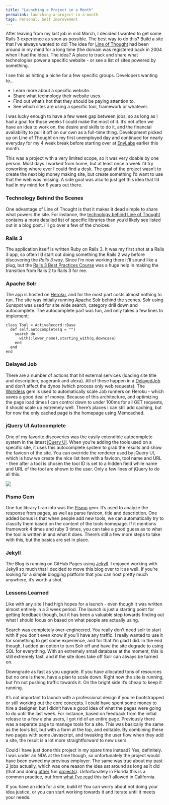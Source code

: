 ```yaml
---
title: "Launching a Project in a Month"
permalink: launching-a-project-in-a-month
tags: Personal, Self Improvement
---
```


After leaving from my last job in mid March, I decided I wanted to get some Rails 3 experience as soon as possible. The best way to do this? Build a site that I’ve always wanted to do! The idea for [Line of Thought](http://lineofthought.com/) had been around in my mind for a long time (the domain was registered back in 2004 when I had the idea). The idea? A place to track and share what technologies power a specific website - or see a list of sites powered by something.

I see this as hitting a niche for a few specific groups. Developers wanting to…

-   Learn more about a specific website.
-   Share what technology their website uses.
-   Find out what’s hot that they should be paying attention to.
-   See which sites are using a specific tool, framework or whatever.

I was lucky enough to have a few week gap between jobs, so as long as I had a goal for those weeks I could make the most of it. It’s not often we have an idea to work on, the desire and skills to do it, and the financial availability to pull it off on our own as a full-time thing. Development picked up on Line of Thought on my first unemployed day and continued for nearly everyday for my 4 week break before starting over at [EnyLabs](http://envylabs.com/) earlier this month.

This was a project with a very limited scope, so it was very doable by one person. Most days I worked from home, but at least once a week I’d try coworking where ever I could find a desk. The goal of the project wasn’t to create the next big money making site, but create something I’d want to use that the web was missing. A side goal was also to just get this idea that I’d had in my mind for 6 years out there.

### Technology Behind the Scenes

One advantage of Line of Thought is that it makes it dead simple to share what powers the site. For instance, the [technology behind Line of Thought](http://lineofthought.com/sites/lineofthought) contains a more detailed list of specific libraries than you’d likely see listed out in a blog post. I’ll go over a few of the choices.

### Rails 3

The application itself is written Ruby on Rails 3. It was my first shot at a Rails 3 app, so often I’d start out doing something the Rails 2 way before discovering the *Rails 3 way*. Since I’m now working there it’ll sound like a plug, but the [Rails 3 Best Practices Course](http://www.codeschool.com/courses/rails-best-practices) was a huge help in making the transition from Rails 2 to Rails 3 for me.

### Apache Solr

The app is hosted on [Heroku](http://lineofthought.com/tools/heroku), and for the most part costs almost nothing to run. The site was initially running [Apache Solr](http://lineofthought.com/tools/apache-solr) behind the scenes. Solr using Sunspot was used for site wide search, category drill down and autocomplete. The autocomplete part was fun, and only takes a few lines to implement:

```
class Tool < ActiveRecord::Base
  def self.autocomplete(q = "")
    search do
      with(:lower_name).starting_with(q.downcase)
    end
  end
end
```

### Delayed Job

There are a number of actions that hit external services (loading site title and description, pagerank and alexa). All of these happen in a [DelayedJob](http://lineofthought.com/tools/delayedjob) and don’t affect the dynos (which process only web requests). The [Workless](https://github.com/lostboy/workless) gem is used to automatically scale Job runners on Heroku - which saves a good deal of money. Because of this architecture, and optimizing the page load times I can control down to under 100ms for all GET requests, it should scale up extremely well. There’s places I can still add caching, but for now the only cached page is the homepage using Memcached.

### jQuery UI Autocomplete

One of my favorite discoveries was the easily extendible autocomplete system in the latest [jQuery UI](http://jqueryui.com/demos/autocomplete/). When you’re adding the tools used on a specific site, it uses this autocomplete system to grab the results and show the favicon of the site. You can override the renderer used by jQuery UI, which is how we create the nice list item with a favicon, tool name and URL - then after a tool is chosen the tool ID is set to a hidden field while name and URL of the tool are shown to the user. Only a few lines of jQuery to do all this.

![]({{site.url}}/media/screenshots/lineofthought-autocomplete.png)

### Pismo Gem

One fun library I ran into was the [Pismo](https://github.com/peterc/pismo) gem. It’s used to analyze the response from pages, as well as parse favicon, title and description. One added bonus is that when people add new tools, we can automatically try to classify them based on the content of the tools homepage. If it mentions framework 4 times and ruby 3 times, you can take a good guess as to what the tool is written in and what it does. There’s still a few more steps to take with this, but the basics are set in place.

### Jekyll

The Blog is running on GitHub Pages using [Jekyll](https://github.com/mojombo/jekyll). I enjoyed working with Jekyll so much that I decided to move this blog over to it as well. If you’re looking for a simple blogging platform that you can host pretty much anywhere, it’s worth a shot.

### Lessons Learned

Like with any site I had high hopes for a launch - even though it was written almost entirely in a 3 week period. The launch is just a starting point for getting feedback though, but it has been a valuable step towards finding out what I should focus on based on what people are actually using.

Search was completely over-engineered. You really don’t need solr to start with if you don’t even know if you’ll have any traffic. I really wanted to use it for something to get some experience, and for that I’m glad I did. In the end though, I added an option to turn Solr off and have the site degrade to using SQL for everything. With an extremely small database at the moment, this is still extremely fast, and if the site does take off Solr can always be turned on.

Downgrade as fast as you upgrade. If you have allocated tons of resources but no one is there, have a plan to scale down. Right now the site is running, but I’m not pushing traffic towards it. On the bright side it’s cheap to keep it running.

It’s not important to launch with a professional design if you’re bootstrapped or still working out the core concepts. I could have spent some money to hire a designer, but I didn’t have a good idea of what the pages were going to do until the last week. For instance, based on feedback from the initial release to a few alpha users, I got rid of an entire page. Previously there was a separate page to manage tools for a site. This was basically the same as the tools list, but with a form at the top, and editable. By combining these two pages with some Javascript, and tweaking the user flow when they add a site, the result is a lot more straightforward to new users.

Could I have just done this project in my spare time instead? Yes, definitely. I was under an NDA at the time though, so unfortunately the project would have been owned my previous employer. The same was true about my past 2 jobs actually, which was one reason the idea sat around as long as it did (that and doing [other](http://arcadefly.com) fun [projects](http://moviefly.org)). Unfortunately in Florida this is a common practice, but from [what I’ve read](http://answers.onstartups.com/questions/19422/if-im-working-at-a-company-do-they-have-intellectual-property-rights-to-the-stu) this isn’t allowed in California.

If you have an idea for a site, build it! You can worry about not doing your idea justice, or you can start working towards it and iterate until it meets your needs.
